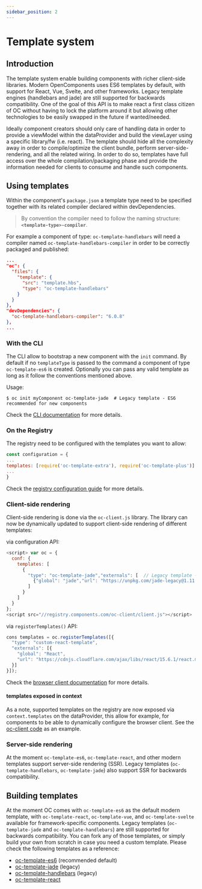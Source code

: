 ```yaml
---
sidebar_position: 2
---
```


# Template system

## Introduction

The template system enable building components with richer client-side libraries. Modern OpenComponents uses ES6 templates by default, with support for React, Vue, Svelte, and other frameworks. Legacy template engines (handlebars and jade) are still supported for backwards compatibility. One of the goal of this API is to make react a first class citizen of OC without having to lock the platform around it but allowing other technologies to be easily swapped in the future if wanted/needed.

Ideally component creators should only care of handling data in order to provide a viewModel within the dataProvider and build the viewLayer using a specific library/fw (i.e. react). The template should hide all the complexity away in order to compile/optimize the client bundle, perform server-side-rendering, and all the related wiring. In order to do so, templates have full access over the whole compilation/packaging phase and provide the information needed for clients to consume and handle such components.

## Using templates

Within the component's `package.json` a template type need to be specified together with its related compiler declared within devDependencies.

> By convention the compiler need to follow the naming structure: **`<template-type>-compiler`**.

For example a component of type: `oc-template-handlebars` will need a compiler named `oc-template-handlebars-compiler` in order to be correctly packaged and published:

```json
...
"oc": {
  "files": {
    "template": {
      "src": "template.hbs",
      "type": "oc-template-handlebars"
    }
  }
},
"devDependencies": {
  "oc-template-handlebars-compiler": "6.0.8"
},
...
```

### With the CLI

The CLI allow to bootstrap a new component with the `init` command. By default if no `templateType` is passed to the command a component of type `oc-template-es6` is created. Optionally you can pass any valid template as long as it follow the conventions mentioned above.

Usage:

```
$ oc init myComponent oc-template-jade  # Legacy template - ES6 recommended for new components
```

Check the [CLI documentation](/docs/components/cli) for more details.

### On the Registry

The registry need to be configured with the templates you want to allow:

```js
const configuration = {
...
templates: [require('oc-template-extra'), require('oc-template-plus')]
...
}
```

Check the [registry configuration guide](/docs/registry/registry-configuration#registry-configuration) for more details.

### Client-side rendering

Client-side rendering is done via the `oc-client.js` library. The library can now be dynamically updated to support client-side rendering of different templates:

via configuration API:

```js
<script> var oc = {
  conf: {
    templates: [
      {
        "type": "oc-template-jade","externals": [  // Legacy template - consider ES6 for new components
          {"global": "jade","url": "https://unpkg.com/jade-legacy@1.11.1/runtime.js"}
        ]
      }
    ]
  }
};
<script src="//registry.components.com/oc-client/client.js"></script>
```

via `registerTemplates()` API:

```js
cons templates = oc.registerTemplates([{
  "type": "custom-react-template",
  "externals": [{
    "global": "React",
    "url": "https://cdnjs.cloudflare.com/ajax/libs/react/15.6.1/react.min.js"
  }]
}]);
```

Check the [browser client documentation](/docs/components/client-side-operations) for more details.

#### templates exposed in context

As a note, supported templates on the registry are now exposed via `context.templates` on the dataProvider, this allow for example, for components to be able to dynamically configure the browser client. See the [oc-client code](https://github.com/opentable/oc/blob/master/src/components/oc-client/server.js#L4-L5) as an example.

### Server-side rendering

At the moment `oc-template-es6`, `oc-template-react`, and other modern templates support server-side rendering (SSR). Legacy templates (`oc-template-handlebars`, `oc-template-jade`) also support SSR for backwards compatibility.

## Building templates

At the moment OC comes with `oc-template-es6` as the default modern template, with `oc-template-react`, `oc-template-vue`, and `oc-template-svelte` available for framework-specific components. Legacy templates (`oc-template-jade` and `oc-template-handlebars`) are still supported for backwards compatibility. You can fork any of those templates, or simply build your own from scratch in case you need a custom template. Please check the following templates as a reference:

- [oc-template-es6](https://github.com/opencomponents/base-templates/tree/master/packages/oc-template-es6) (recommended default)
- [oc-template-jade](https://github.com/opencomponents/base-templates/tree/master/packages/oc-template-jade) (legacy)
- [oc-template-handlebars](https://github.com/opencomponents/base-templates/tree/master/packages/oc-template-handlebars) (legacy)
- [oc-template-react](https://github.com/opencomponents/oc-template-react)
